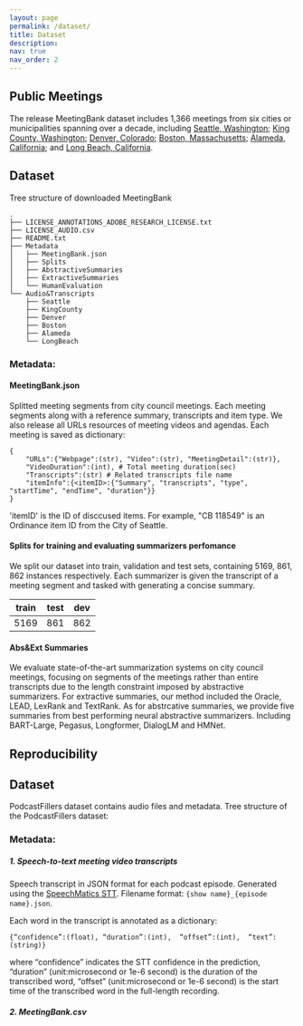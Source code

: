 ```yaml
---
layout: page
permalink: /dataset/
title: Dataset
description: 
nav: true
nav_order: 2
---
```


## Public Meetings
The release MeetingBank dataset includes 1,366 meetings from six cities or municipalities spanning over a decade, including [Seattle, Washington](https://seattle.legistar.com/Calendar.aspx); [King County, Washington](https://mkcclegisearch.kingcounty.gov/Calendar.aspx); [Denver, Colorado](https://denver.legistar.com/Calendar.aspx); [Boston, Massachusetts](https://boston.legistar.com/Calendar.aspx); [Alameda, California](https://alameda.legistar.com/Calendar.aspx); and [Long Beach, California](https://longbeach.legistar.com/DepartmentDetail.aspx?ID=2474&GUID=28A20A62-2645-436E-B1E5-1D5D9B9D25EB&Mode=MainBody).

## Dataset
Tree structure of downloaded MeetingBank
```
.
├── LICENSE_ANNOTATIONS_ADOBE_RESEARCH_LICENSE.txt
├── LICENSE_AUDIO.csv
├── README.txt
├── Metadata
│   ├── MeetingBank.json
│   ├── Splits
│   ├── AbstractiveSummaries
│   ├── ExtractiveSummaries
│   └── HumanEvaluation
└── Audio&Transcripts
    ├── Seattle
    ├── KingCounty
    ├── Denver
    ├── Boston
    ├── Alameda
    └── LongBeach
```

### Metadata:
#### MeetingBank.json
Splitted meeting segments from city council meetings. Each meeting segments along with a reference summary, transcripts and item type. We also release all URLs resources of meeting videos and agendas.
Each meeting is saved as dictionary:

```
{   
    "URLs":{"Webpage":(str), "Video":(str), "MeetingDetail":(str)}, 
    "VideoDuration":(int), # Total meeting duration(sec)
    "Transcripts":(str) # Related transcripts file name
    "itemInfo":{<itemID>:{"Summary", "transcripts", "type", "startTime", "endTime", "duration"}}
}
```

'itemID' is the ID of disccused items. For example, "CB 118549" is an Ordinance item ID from the City of Seattle. 

#### Splits for training and evaluating summarizers perfomance
 We split our dataset into train, validation and test sets, containing 5169, 861, 862 instances respectively. Each summarizer is given the transcript of a meeting segment and tasked with generating a concise summary. 

|train | test| dev|
|-----|-----|-----|
|5169|861|862|


#### Abs&Ext Summaries
We evaluate state-of-the-art summarization systems on city council meetings, focusing on segments of the meetings rather than entire transcripts due to the length constraint imposed by abstractive summarizers.
For extractive summaries, our method included the Oracle, LEAD, LexRank and TextRank. 
As for abstrcative summaries, we provide five summaries from best performing neural abstractive summarizers. Including BART-Large, Pegasus, Longformer, DialogLM and HMNet.

## Reproducibility


## Dataset

PodcastFillers dataset contains audio files and metadata. Tree structure of the PodcastFillers dataset:

### Metadata:
##### 1. Speech-to-text meeting video transcripts
Speech transcript in JSON format for each podcast episode. Generated using the [SpeechMatics STT](https://www.speechmatics.com/). Filename format: `{show name}_{episode name}.json`. 

Each word in the transcript is annotated as a dictionary:
```
{“confidence”:(float), “duration”:(int),  “offset”:(int),  “text”:(string)}
```
where “confidence” indicates the STT confidence in the prediction, “duration” (unit:microsecond or 1e-6 second) is the duration of the transcribed word, “offset” (unit:microsecond or 1e-6 second) is the start time of the transcribed word in the full-length recording.

##### 2. MeetingBank.csv
